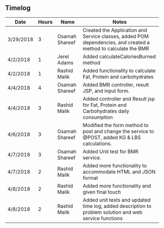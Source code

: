 ## Timelog

|  Date | Hours  | Name | Notes |
|-------|--------|------|-------|
|     3/29/2018  |     3   |   Osamah Shareef   |   Created the Application and Service classes, added POM dependencies, and created a method to calculate the BMR  |
|     4/2/2018  |     1   |   Jerel Adams   |    Added calculateCaloriesBurned method  |
|     4/2/2018  |     1   |   Rashid Malik   |    Added functionality to calculate Fat, Protein and carbohydrates  |
|     4/4/2018  |     4   |   Osamah Shareef   |    Added BMR controller, result JSP, and input form.  |
|     4/4/2018  |     3   |   Rashid Malik   |    Added controller and Result jsp for Fat, Protein and Carbohydrates daily consumption |
|     4/6/2018  |     3   |   Osamah Shareef   |    Modified the form method to post and change the service to @POST, added KG & LBS calculations. |
|     4/7/2018  |     3   |   Osamah Shareef   |    Added Unit test for BMR service. |
|     4/7/2018  |     2   |   Rashid Malik   |    Added more functionality to accommodate HTML and JSON format |
|     4/8/2018  |     2   |   Rashid Malik   |    Added more functionality and given final touch |
|     4/8/2018  |     2   |   Rashid Malik   |    Added unit tests and updated time log, added description to problem solution and web service functions |
